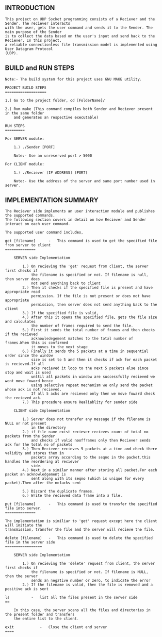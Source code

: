INTRODUCTION
------------
	This project on UDP Socket programming consists of a Reciever and the Sender. The reciever interacts 
	with the user, gets the user command and sends it to the Sender. The main purpose of the Sender 
	is to collect the data based on the user's input and send back to the Reciever. In this project, 
	a reliable connectionless file transmission model is implemented using User Datagram Protocol 
	(UDP).

BUILD and RUN STEPS
-------------------
	Note:- The build system for this project uses GNU MAKE utility.

	PROJECT BUILD STEPS
	===================

	1.) Go to the project folder, cd [FolderName]/
	
	2.) Run make (This command compiles both Sender and Reciever present in the same folder 
	    and generates an respective executable)

	RUN STEPS
	=========

	For SERVER module:
	
		1.) ./Sender [PORT]

		Note:- Use an unreserved port > 5000

	For CLIENT module:

		1.) ./Reciever [IP ADDRESS] [PORT]

		Note:- Use the address of the server and same port number used in server.

IMPLEMENTATION SUMMARY
----------------------
	The Reciever side implements an user interaction module and publishes the supported commands. 
	The following section covers in detail on how Reciever and Sender interact on each user command.

	The supported user command includes,

	get [filename]		-	This command is used to get the specified file from server to client
	==============
		
		SERVER side Implementation
		
			1.) On recieving the 'get' request from client, the server first checks if 
			    the filename is specified or not. If filename is null, then server does 
			    not send anything back to client
			2.) Then it checks if the specified file is present and have appropriate read 
			    permission. If the file is not present or does not have appropriate 
			    permission, then server does not send anything back to the client
			3.) If the specified file is valid,
			4.) After this it opens the specified file, gets the file size and calculates 
			    the number of frames required to send the file.
			5.) First it sends the total number of frames and then checks if the recieved 
			    acknowledegement matches to the total number of frames.When this is confirmed 
				it moves to the next stage
			6.) Finally it sends the 5 packets at a time in sequential order since the window
				size is set to 5 and then it checks if ack for each packet is recieved.If all 
				acks recieved it loop to the next 5 packets else since stop and wait is used 
				unltil all packets in window are successfully recieved we wont move foward hence
				using selective repeat mechanism we only send the packet whose ack is not recieved.
				If all 5 acks are recieved only then we move foward check the recieved ack.
			7.) This procedure ensure Realiablity for sender side

		CLIENT side Implementation

			1.) Server does not transfer any message if the filename is NULL or not present
			    in the directory
			2.) if file name exist reciever recieves count of total no packets from the Sender
			    and checks if valid noofframes only then Reciever sends ack for the total no of packets 
			3.) Then Reciever recieves 5 packets at a time and check there validity and stores them in 
				packets array according to the seqno in the packet.this handles the reordering at reciever
				side. 
			4.) Next in a similar manner after storing all packet.For each packet an acknowledgement is 
				sent along with its seqno (which is unique for every packet).Then after the nofacks sent 
				
			5.) Discard the duplicate frames.
			6.) Write the recieved data frame into a file.

	put [filename]		-	This command is used to transfer the specified file into server.
	==============
	
	The implementation is similiar to 'get' request except here the client will initiate the
	transmission, transfer the file and the server will recieve the file.

	delete [filename]	-	This command is used to delete the specified file in the server side
	=================

		SERVER side Implementation

			1.) On recieving the 'delete' request from client, the server first checks if
			    the filename is specified or not. If filename is NULL, then the server 
			    sends an negative number or zero, to indicate the error
			2.) If the filename is valid, then the file is removed and a positive ack is sent

	ls			-	list all the files present in the server side
	==

		In this case, the server scans all the files and directories in the present folder and transfers
		the entire list to the client.

	exit			-	Close the client and server
	====
